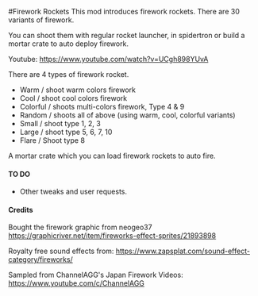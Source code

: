 #Firework Rockets
This mod introduces firework rockets.  There are 30 variants of firework.   

You can shoot them with regular rocket launcher, in spidertron or build a mortar crate to auto deploy firework.

Youtube: https://www.youtube.com/watch?v=UCgh898YUvA

There are 4 types of firework rocket.
- Warm / shoot warm colors firework
- Cool / shoot cool colors firework
- Colorful / shoots multi-colors firework, Type 4 & 9
- Random / shoots all of above (using warm, cool, colorful variants)
- Small / shoot type 1, 2, 3
- Large / shoot type 5, 6, 7, 10
- Flare / Shoot type 8

A mortar crate which you can load firework rockets to auto fire.

#### TO DO
- Other tweaks and user requests.


#### Credits
Bought the firework graphic from neogeo37
https://graphicriver.net/item/fireworks-effect-sprites/21893898

Royalty free sound effects from:
https://www.zapsplat.com/sound-effect-category/fireworks/

Sampled from ChannelAGG's Japan Firework Videos:
https://www.youtube.com/c/ChannelAGG

